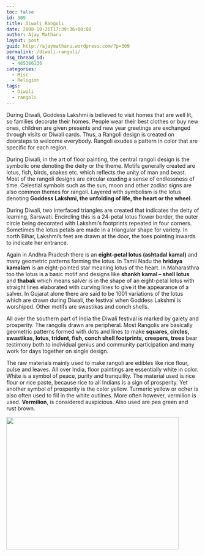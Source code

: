 ```yaml
---
toc: false
id: 309
title: Diwali Rangoli
date: 2008-10-26T17:39:36+00:00
author: Ajay Matharu
layout: post
guid: http://ajaymatharu.wordpress.com/?p=309
permalink: /diwali-rangoli/
dsq_thread_id:
  - 465386136
categories:
  - Misc
  - Religion
tags:
  - Diwali
  - rangoli
---
```

During Diwali, Goddess Lakshmi is believed to visit homes that are well lit, so families decorate their homes. People wear their best clothes or buy new ones, children are given presents and new year greetings are exchanged through visits or Diwali cards. Thus, a Rangoli design is created on doorsteps to welcome everybody. Rangoli exudes a pattern in color that are specific for each region.

During Diwali, in the art of floor painting, the central rangoli design is the symbolic one denoting the deity or the theme. Motifs generally created are lotus, fish, birds, snakes etc. which reflects the unity of man and beast. Most of the rangoli designs are circular exuding a sense of endlessness of time. Celestial symbols such as the sun, moon and other zodiac signs are also common themes for rangoli. Layered with symbolism is the lotus denoting **Goddess Lakshmi, the unfolding of life, the heart or the wheel**.

During Diwali, two interfaced triangles are created that indicates the deity of learning, Sarswati. Encircling this is a 24-petal lotus flower border, the outer circle being decorated with Lakshmi&#8217;s footprints repeated in four corners. Sometimes the lotus petals are made in a triangular shape for variety. In north Bihar, Lakshmi&#8217;s feet are drawn at the door, the toes pointing inwards to indicate her entrance.

Again in Andhra Pradesh there is an **eight-petal lotus (ashtadal kamal)** and many geometric patterns forming the lotus. In Tamil Nadu the **hridaya kamalam** is an eight-pointed star meaning lotus of the heart. In Maharasthra too the lotus is a basic motif and designs like **shankh kamal &#8211; shell lotus** and **thabak** which means salver is in the shape of an eight-petal lotus with straight lines elaborated with curving lines to give it the appearance of a salver. In Gujarat alone there are said to be 1001 variations of the lotus which are drawn during Diwali, the festival when Goddess Lakshmi is worshiped. Other motifs are swastikas and conch shells.

All over the southern part of India the Diwali festival is marked by gaiety and prosperity. The rangolis drawn are peripheral. Most Rangolis are basically geometric patterns formed with dots and lines to make **squares, circles, swastikas, lotus, trident, fish, conch shell footprints, creepers, trees** bear testimony both to individual genius and community participation and many work for days together on single design.

The raw materials mainly used to make rangoli are edibles like rice flour, pulse and leaves. All over India, floor paintings are essentially white in color. White is a symbol of peace, purity and tranquility. The material used is rice flour or rice paste, because rice to all Indians is a sign of prosperity. Yet another symbol of prosperity is the color yellow. Turmeric yellow or ocher is also often used to fill in the white outlines. More often however, vermilion is used. **Vermilion**, is considered auspicious. Also used are pea green and rust brown.

<div>
  <a href="http://ajaymatharu.files.wordpress.com/2008/10/rangoli.png"><img class="aligncenter size-full wp-image-310" title="rangoli" src="http://ajaymatharu.files.wordpress.com/2008/10/rangoli.png" alt="" width="450" height="346" /></a>
</div>
